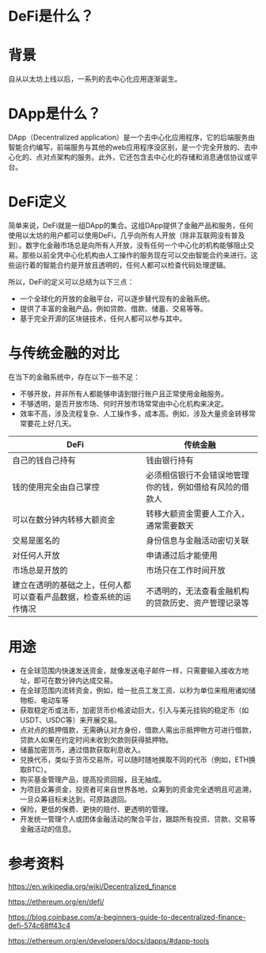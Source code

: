 

# DeFi是什么？



# 背景

自从以太坊上线以后，一系列的去中心化应用逐渐诞生。

# DApp是什么？

DApp（Decentralized application）是一个去中心化应用程序，它的后端服务由智能合约编写，前端服务与其他的web应用程序没区别，是一个完全开放的、去中心化的、点对点架构的服务。此外，它还包含去中心化的存储和消息通信协议或平台。



# DeFi定义

简单来说，DeFi就是一组DApp的集合。这组DApp提供了金融产品和服务，任何使用以太坊的用户都可以使用DeFi，几乎向所有人开放（除非互联网没有普及到）。数字化金融市场总是向所有人开放，没有任何一个中心化的机构能够阻止交易。那些以前全凭中心化机构由人工操作的服务现在可以交由智能合约来进行。这些运行着的智能合约是开放且透明的，任何人都可以检查代码处理逻辑。

所以，DeFi的定义可以总结为以下三点：

- 一个全球化的开放的金融平台，可以逐步替代现有的金融系统。
- 提供了丰富的金融产品，例如贷款、借款、储蓄、交易等等。
- 基于完全开源的区块链技术，任何人都可以参与其中。



# 与传统金融的对比

在当下的金融系统中，存在以下一些不足：

- 不够开放，并非所有人都能够申请到银行账户且正常使用金融服务。
- 不够透明，是否开放市场、何时开放市场常常由中心化机构来决定。
- 效率不高，涉及流程复杂、人工操作多，成本高。例如，涉及大量资金转移常常要花上好几天。



| DeFi                                                         | 传统金融                                                 |
| ------------------------------------------------------------ | -------------------------------------------------------- |
| 自己的钱自己持有                                             | 钱由银行持有                                             |
| 钱的使用完全由自己掌控                                       | 必须相信银行不会错误地管理你的钱，例如借给有风险的借款人 |
| 可以在数分钟内转移大额资金                                   | 转移大额资金需要人工介入，通常需要数天                   |
| 交易是匿名的                                                 | 身份信息与金融活动密切关联                               |
| 对任何人开放                                                 | 申请通过后才能使用                                       |
| 市场总是开放的                                               | 市场只在工作时间开放                                     |
| 建立在透明的基础之上，任何人都可以查看产品数据，检查系统的运作情况 | 不透明的，无法查看金融机构的贷款历史、资产管理记录等     |



# 用途

- 在全球范围内快速发送资金，就像发送电子邮件一样，只需要输入接收方地址，即可在数分钟内达成交易。
- 在全球范围内流转资金，例如，给一批员工发工资、以秒为单位来租用诸如储物柜、电动车等
- 获取稳定币或法币，加密货币价格波动巨大，引入与美元挂钩的稳定币（如USDT、USDC等）来开展交易。
- 点对点的抵押借款，无需确认对方身份，借款人需出示抵押物方可进行借款，贷款人如果在约定时间未收到欠款则获得抵押物。
- 储蓄加密货币，通过借款获取利息收入。
- 兑换代币，类似于货币交易所，可以随时随地换取不同的代币（例如，ETH换取BTC）。
- 购买基金管理产品，提高投资回报，且无抽成。
- 为项目众筹资金，投资者可来自世界各地，众筹到的资金完全透明且可追溯，一旦众筹目标未达到，可原路退回。
- 保险，更低的保费、更快的赔付、更透明的管理。
- 开发统一管理个人或团体金融活动的聚合平台，跟踪所有投资、贷款、交易等金融活动的信息。





# 参考资料

https://en.wikipedia.org/wiki/Decentralized_finance

https://ethereum.org/en/defi/

https://blog.coinbase.com/a-beginners-guide-to-decentralized-finance-defi-574c68ff43c4

https://ethereum.org/en/developers/docs/dapps/#dapp-tools